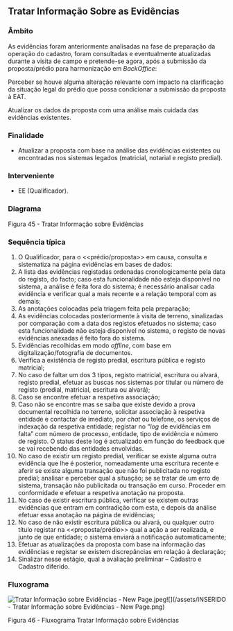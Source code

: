 ## Tratar Informação Sobre as Evidências

### Âmbito

As evidências foram anteriormente analisadas na fase de preparação da operação do cadastro, foram consultadas e eventualmente atualizadas durante a visita de campo e pretende-se agora, após a submissão da proposta/prédio para harmonização em _BackOffice_:

Perceber se houve alguma alteração relevante com impacto na clarificação da situação legal do prédio que possa condicionar a submissão da proposta à EAT.

Atualizar os dados da proposta com uma análise mais cuidada das evidências existentes.

### Finalidade

* Atualizar a proposta com base na análise das evidências existentes ou encontradas nos sistemas legados \(matricial, notarial e registo predial\).

### Interveniente

* EE \(Qualificador\).

### Diagrama



Figura 45 - Tratar Informação sobre Evidências

### Sequência típica

1. O Qualificador, para o &lt;&lt;prédio/proposta&gt;&gt; em causa, consulta e sistematiza na página evidências em bases de dados:
2. A lista das evidências registadas ordenadas cronologicamente pela data do registo, do facto; caso esta funcionalidade não esteja disponível no sistema, a análise é feita fora do sistema; é necessário analisar cada evidência e verificar qual a mais recente e a relação temporal com as demais;
3. As anotações colocadas pela triagem feita pela preparação;
4. As evidências colocadas posteriormente à visita de terreno, sinalizadas por comparação com a data dos registos efetuados no sistema; caso esta funcionalidade não esteja disponível no sistema, o registo de novas evidências anexadas é feito fora do sistema.
5. Evidências recolhidas em modo _offline_, com base em digitalização/fotografia de documentos.
6. Verifica a existência de registo predial, escritura pública e registo matricial;
7. No caso de faltar um dos 3 tipos, registo matricial, escritura ou alvará, registo predial, efetuar as buscas nos sistemas por titular ou número de registo \(predial, matricial, escritura ou alvará\);
8. Caso se encontre efetuar a respetiva associação;
9. Caso não se encontre mas se saiba que existe devido a prova documental recolhida no terreno, solicitar associação à respetiva entidade e contactar de imediato, por _chat_ ou telefone, os serviços de indexação da respetiva entidade; registar no “_log_ de evidências em falta” com número de processo, entidade, tipo de evidência e número de registo. O status deste log é actualizado em função do feedback que se vai recebendo das entidades envolvidas.
10. No caso de existir um registo predial, verificar se existe alguma outra evidência que lhe é posterior, nomeadamente uma escritura recente e aferir se existe alguma transação que não foi publicitada no registo predial; analisar e perceber qual a situação; se se tratar de um erro de sistema, transação não publicitada ou transação em curso. Proceder em conformidade e efetuar a respetiva anotação na proposta.
11. No caso de existir escritura pública, verificar se existem outras evidências que entram em contradição com esta, e depois da análise efetuar essa anotação na página de evidências;
12. No caso de não existir escritura pública ou alvará, ou qualquer outro título registar na &lt;&lt;proposta/prédio&gt;&gt; qual a ação a ser realizada, e junto de que entidade; o sistema enviará a notificação automaticamente;
13. Efetuar as atualizações da proposta com base na informação das evidências e registar se existem discrepâncias em relação à declaração;
14. Sinalizar nesse estágio, qual a avaliação preliminar – Cadastro e Cadastro diferido.

### Fluxograma

![Tratar Informação sobre Evidências - New Page.jpeg](../assets/tratar_informacao_sobre_evidencias.jpeg)![](/assets/INSERIDO - Tratar Informação sobre Evidências - New Page.png)

Figura 46 - Fluxograma Tratar Informação sobre Evidências


